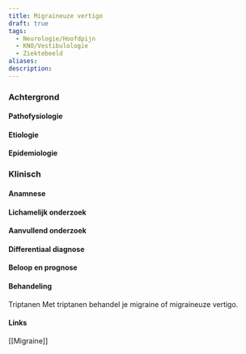 ```yaml
---
title: Migraineuze vertigo
draft: true
tags:
  - Neurologie/Hoofdpijn
  - KNO/Vestibulologie
  - Ziektebeeld
aliases: 
description: 
---
```



### Achtergrond
#### Pathofysiologie

#### Etiologie

#### Epidemiologie

### Klinisch

#### Anamnese

#### Lichamelijk onderzoek

#### Aanvullend onderzoek

#### Differentiaal diagnose

#### Beloop en prognose

#### Behandeling

Triptanen
Met triptanen behandel je migraine of migraineuze vertigo.

#### Links
[[Migraine]]